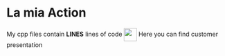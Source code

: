 # La mia Action
My cpp files contain **__LINES__** lines of code
<img src="https://fonts.gstatic.com/s/i/productlogos/drive_2020q4/v8/web-64dp/logo_drive_2020q4_color_2x_web_64dp.png" style="width:30px; vertical-align:middle" /> Here you can find customer presentation
